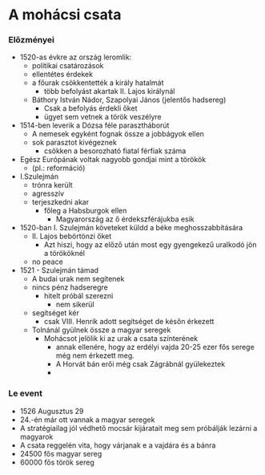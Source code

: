 # A mohácsi csata
### Előzményei
- 1520-as évkre az ország leromlik:
	- politikai csatározások
	- ellentétes érdekek
	- a főurak csökkentették a király hatalmát
		- több befolyást akartak II. Lajos királynál
	- Báthory István Nádor, Szapolyai János (jelentős hadsereg)
		- Csak a befolyás érdekli őket
		- ügyet sem vetnek a török veszélyre
- 1514-ben leverik a Dózsa féle parasztháborút
	- A nemesek egyként fognak össze a jobbágyok ellen
	- sok parasztot kivégeznek
		- csökken a besorozható fiatal férfiak száma
- Egész Európának voltak nagyobb gondjai mint a törökök
	- (pl.: reformáció)
- I.Szulejmán
	- trónra került
	- agresszív
	- terjeszkedni akar
		- főleg a Habsburgok ellen
			- Magyarország az ő érdekszférájukba esik
- 1520-ban I. Szulejmán követeket küldd a béke meghosszabbítására
	- II. Lajos bebörtönzi őket
		- Azt hiszi, hogy az előző után most egy gyengekezű uralkodó jön a törököknél
	- no peace
- 1521 - Szulejmán támad
	- A budai urak nem segítenek
	- nincs pénz hadseregre
		- hitelt próbál szerezni
			- nem sikerül
	- segítséget kér
		- csak VIII. Henrik adott segítséget de későn érkezett
	- Tolnánál gyülnek össze a magyar seregek
		- Mohácsot jelölik ki az urak a csata színterének
			- annak ellenére, hogy az erdélyi vajda 20-25 ezer fős serege még nem érkezett meg.
			- A Horvát bán erői még csak Zágrábnál gyülekeztek
			- 
### Le event
- 1526 Augusztus 29
- 24.-én már ott vannak a magyar seregek
- A stratégiailag jól védhető mocsár kijáratait meg sem próbálják lezárni a magyarok
- A csata reggelén vita, hogy várjanak e a vajdára és a bánra
- 24500 fős magyar sereg
- 60000 fős török sereg